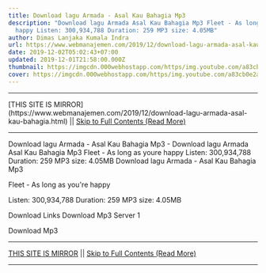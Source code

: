 ```yaml
---
title: Download lagu Armada - Asal Kau Bahagia Mp3
description: "Download lagu Armada Asal Kau Bahagia Mp3 Fleet - As long as youre
  happy Listen: 300,934,788 Duration: 259 MP3 size: 4.05MB"
author: Dimas Lanjaka Kumala Indra
url: https://www.webmanajemen.com/2019/12/download-lagu-armada-asal-kau-bahagia.html
date: 2019-12-02T05:02:43+07:00
updated: 2019-12-01T21:58:00.000Z
thumbnail: https://imgcdn.000webhostapp.com/https/img.youtube.com/a83cb0e2a007d1bad39fdb3b1520e645.jpeg
cover: https://imgcdn.000webhostapp.com/https/img.youtube.com/a83cb0e2a007d1bad39fdb3b1520e645.jpeg
---
```


<hr/> [THIS SITE IS MIRROR](https://www.webmanajemen.com/2019/12/download-lagu-armada-asal-kau-bahagia.html) || <a href="https://www.webmanajemen.com/2019/12/download-lagu-armada-asal-kau-bahagia.html" rel="follow" class="button" id="read-more">Skip to Full Contents (Read More)</a> <hr/> Download lagu Armada - Asal Kau Bahagia Mp3 - Download lagu Armada Asal Kau Bahagia Mp3 Fleet - As long as youre happy Listen: 300,934,788 Duration: 259 MP3 size: 4.05MB Download lagu Armada - Asal Kau Bahagia Mp3

  Fleet - As long as you're happy 

  Listen: 300,934,788 
  Duration: 259 
  MP3 size: 4.05MB 

  Download Links 
  Download Mp3 Server 1 

  Download Mp3 <hr/> [THIS SITE IS MIRROR](https://www.webmanajemen.com/2019/12/download-lagu-armada-asal-kau-bahagia.html) || <a href="https://www.webmanajemen.com/2019/12/download-lagu-armada-asal-kau-bahagia.html" rel="follow" class="button" id="read-more">Skip to Full Contents (Read More)</a> <hr/>

<script>
    if (location.host.includes('dimaslanjaka12')) {
      location.replace('https://www.webmanajemen.com/2019/12/download-lagu-armada-asal-kau-bahagia.html');
    }
  </script>